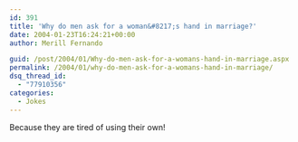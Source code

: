 ```yaml
---
id: 391
title: 'Why do men ask for a woman&#8217;s hand in marriage?'
date: 2004-01-23T16:24:21+00:00
author: Merill Fernando

guid: /post/2004/01/Why-do-men-ask-for-a-womans-hand-in-marriage.aspx
permalink: /2004/01/why-do-men-ask-for-a-womans-hand-in-marriage/
dsq_thread_id:
  - "77910356"
categories:
  - Jokes
---
```

<body xmlns="http://www.w3.org/1999/xhtml">
    <div class="Section1">
        <p class="MsoNormal">
            Because they are tired of using their own!
        </p>
    </div>
</body>